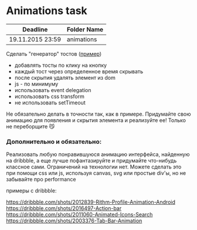 # Animations task

| Deadline         | Folder Name |
| ---------------- | ----------- |
| 19.11.2015 23:59 | animations  |

Сделать "генератор" тостов ([пример](http://codepen.io/wontem/full/QwwKqy/))

- добавлять тосты по клику на кнопку
- каждый тост через определенное время скрывать
- после скрытия удалять элемент из dom
- js - по минимуму
- использовать event delegation
- использовать css transform
- не использовать setTimeout

Не обязательно делать в точности так, как в примере. Придумайте свою анимацию для появления и скрытия элемента и реализуйте ее! Только не переборщите :smirk_cat:

### Дополнительно и обязательно:

Реализовать любую понравившуюся анимацию интерфейса, найденную на dribbble, а еще лучше пофантазируйте и придумайте что-нибудь классное сами. Ограничений на технологии нет. Можете сделать это при помощи css или js, используя canvas, svg или простые div'ы, но не забывайте про performance

примеры с dribbble:

https://dribbble.com/shots/2012839-Rithm-Profile-Animation-Android
https://dribbble.com/shots/2016497-Action-bar
https://dribbble.com/shots/2011060-Animated-Icons-Search
https://dribbble.com/shots/2003376-Tab-Bar-Animation
